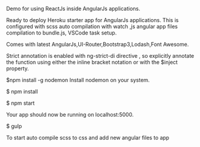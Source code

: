 Demo for using ReactJs inside AngularJs applications.

Ready to deploy Heroku starter app for AngularJs applications.
This is configured with scss auto compilation with watch ,js angular app files compilation to bundle.js,
VSCode task setup.

Comes with latest AngularJs,UI-Router,Bootstrap3,Lodash,Font Awesome.

Strict annotation is enabled with ng-strict-di directive , so explicitly annotate the function using either the inline bracket notation or with the $inject property.

$npm install -g nodemon
Install nodemon on your system.

$ npm install

$ npm start

Your app should now be running on localhost:5000.

$ gulp

To start auto compile scss to css and add new angular files to app
